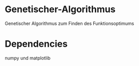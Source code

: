 # Genetischer-Algorithmus

Genetischer Algorithmus zum Finden des Funktionsoptimums

# Dependencies

numpy und matplotlib


